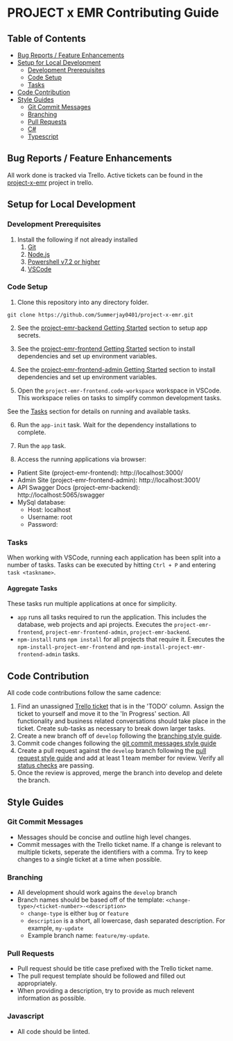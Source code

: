 # PROJECT x EMR Contributing Guide

## Table of Contents

- [Bug Reports / Feature Enhancements](#bug-reports--feature-enhancements)
- [Setup for Local Development](#setup-for-local-development)
  - [Development Prerequisites](#development-prerequisites)
  - [Code Setup](#code-setup)
  - [Tasks](#tasks)
- [Code Contribution](#code-contribution)
- [Style Guides](#style-guides)
  - [Git Commit Messages](#git-commit-messages)
  - [Branching](#branching)
  - [Pull Requests](#pull-requests)
  - [C#](#c)
  - [Typescript](#typescript)

## Bug Reports / Feature Enhancements

All work done is tracked via Trello. Active tickets can be found in the [project-x-emr](https://trello.com/b/xFDJDZFT/emr) project in trello.

## Setup for Local Development

### Development Prerequisites

1. Install the following if not already installed
   1. [Git](https://git-scm.com/downloads)
   2. [Node.js](https://nodejs.org/en/download/)
   3. [Powershell v7.2 or higher](https://docs.microsoft.com/en-us/powershell/scripting/install/installing-powershell-on-windows?WT.mc_id=THOMASMAURER-blog-thmaure&view=powershell-7#msi)
   4. [VSCode](https://code.visualstudio.com/)

### Code Setup

1. Clone this repository into any directory folder.

```shell
git clone https://github.com/Summerjay0401/project-x-emr.git
```

2. See the [project-emr-backend Getting Started](/src/project-emr-backend/) section to setup app secrets.

3. See the [project-emr-frontend Getting Started](/src/project-emr-frontend/) section to install dependencies and set up environment variables.

4. See the [project-emr-frontend-admin Getting Started](/src/project-emr-frontend-admin/) section to install dependencies and set up environment variables.

5. Open the `project-emr-frontend.code-workspace` workspace in VSCode. This workspace relies on tasks to simplify common development tasks.

See the [Tasks](#tasks) section for details on running and available tasks.

6. Run the `app-init` task. Wait for the dependency installations to complete.

7. Run the `app` task.

8. Access the running applications via browser:

- Patient Site (project-emr-frontend): http://localhost:3000/
- Admin Site (project-emr-frontend-admin): http://localhost:3001/
- API Swagger Docs (project-emr-backend): http://localhost:5065/swagger
- MySql database:
  - Host: localhost
  - Username: root
  - Password:

### Tasks

When working with VSCode, running each application has been split into a number of tasks. Tasks can be executed by hitting `Ctrl + P` and entering `task <taskname>`.

#### Aggregate Tasks

These tasks run multiple applications at once for simplicity.

- `app` runs all tasks required to run the application. This includes the database, web projects and api projects. Executes the `project-emr-frontend`, `project-emr-frontend-admin`, `project-emr-backend`.
- `npm-install` runs `npm install` for all projects that require it. Executes the `npm-install-project-emr-frontend` and `npm-install-project-emr-frontend-admin` tasks.

## Code Contribution

All code code contributions follow the same cadence:

1. Find an unassigned [Trello ticket](https://trello.com/b/xFDJDZFT/emr) that is in the 'TODO' column. Assign the ticket to yourself and move it to the 'In Progress' section. All functionality and business related conversations should take place in the ticket. Create sub-tasks as necessary to break down larger tasks.
2. Create a new branch off of `develop` following the [branching style guide](#branching).
3. Commit code changes following the [git commit messages style guide](#git-commit-messages)
4. Create a pull request against the `develop` branch following the [pull request style guide](#pull-requests) and add at least 1 team member for review. Verify all [status checks](https://docs.github.com/en/pull-requests/collaborating-with-pull-requests/collaborating-on-repositories-with-code-quality-features/about-status-checks) are passing.
5. Once the review is approved, merge the branch into develop and delete the branch.

## Style Guides

### Git Commit Messages

- Messages should be concise and outline high level changes.
- Commit messages with the Trello ticket name. If a change is relevant to multiple tickets, seperate the identifiers with a comma. Try to keep changes to a single ticket at a time when possible.

### Branching

- All development should work agains the `develop` branch
- Branch names should be based off of the template: `<change-type>/<ticket-number>-<description>`
  - `change-type` is either `bug` or `feature`
  - `description` is a short, all lowercase, dash separated description. For example, `my-update`
  - Example branch name: `feature/my-update`.

### Pull Requests

- Pull request should be title case prefixed with the Trello ticket name.
- The pull request template should be followed and filled out appropriately.
- When providing a description, try to provide as much relevent information as possible.

### Javascript

- All code should be linted.
